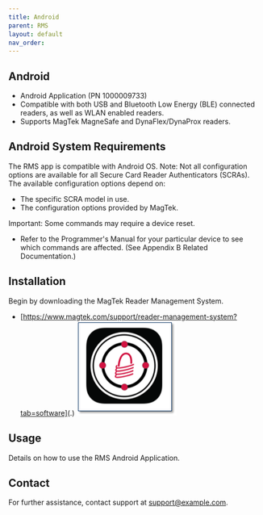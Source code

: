 ```yaml
---
title: Android
parent: RMS
layout: default
nav_order: 
---
```

## Android

* Android Application (PN 1000009733)
* Compatible with both USB and Bluetooth Low Energy (BLE) connected readers, as well as WLAN enabled readers.
* Supports MagTek MagneSafe and DynaFlex/DynaProx readers.

## Android System Requirements

The RMS app is compatible with Android OS. 
Note: Not all configuration options are available for all Secure Card Reader Authenticators (SCRAs). The available configuration options depend on:
* The specific SCRA model in use.
* The configuration options provided by MagTek.

Important: Some commands may require a device reset.
* Refer to the Programmer's Manual for your particular device to see which commands are affected. (See Appendix B Related Documentation.)

## Installation

Begin by downloading the MagTek Reader Management System. 
- [https://www.magtek.com/support/reader-management-system?tab=software](.)
![](./images/RMSAPPLOGO.png)

## Usage

Details on how to use the RMS Android Application.

## Contact

For further assistance, contact support at support@example.com.



